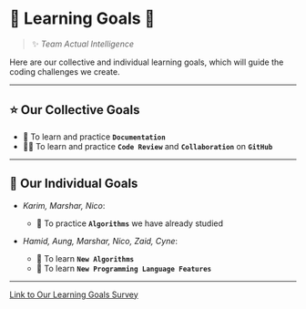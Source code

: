 # 🌟 Learning Goals 🌟

> ✨ *Team Actual Intelligence*

Here are our collective and individual learning goals,
which will guide the coding challenges we create.

---

## ⭐ Our Collective Goals

- 📄 To learn and practice **`Documentation`**
- 🤝🏻 To learn and practice **`Code Review`** and **`Collaboration`** on **`GitHub`**

---

## 🐣 Our Individual Goals

- *Karim, Marshar, Nico*:
  - 🤖 To practice **`Algorithms`** we have already studied

- *Hamid, Aung, Marshar, Nico, Zaid, Cyne*:
  - 🤖 To learn **`New Algorithms`**
  - 🚀 To learn **`New Programming Language Features`**

---

[Link to Our Learning Goals Survey](<https://docs.google.com/spreadsheets/d/1cHhSTIlGuBtkc2q0BhbAgGZ_504tr4l0iGjHfGuYINE/edit?usp=sharing>)
